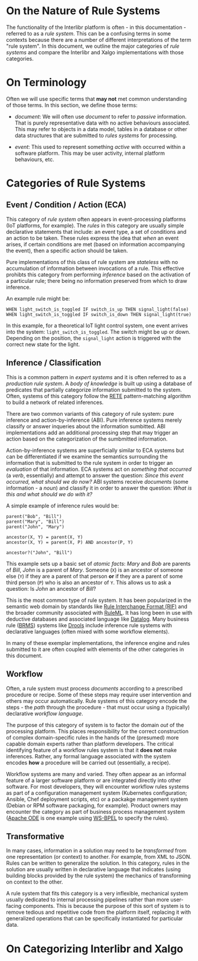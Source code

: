 # On the Nature of Rule Systems

The functionality of the Interlibr platform is often - in this documentation -
referred to as a *rule system*. This can be a confusing terms in some contexts
because there are a number of different interpretations of the term "rule
system". In this document, we outline the major categories of *rule systems* and
compare the Interlibr and Xalgo implementations with those categories.

# On Terminology

Often we will use specific terms that **may not** met common understanding of
those terms. In this section, we define those terms:

* *document*: We will often use *document* to refer to *passive*
  information. That is purely representative data with no active behaviours
  associated. This may refer to objects in a data model, tables in a database or
  other data structures that are submitted to *rules systems* for processing.

* *event*: This used to represent something *active* with occurred within a
  software platform. This may be user activity, internal platform behaviours,
  etc.

# Categories of Rule Systems

## Event / Condition / Action (ECA)

This category of *rule system* often appears in event-processing platforms (IoT
platforms, for example). The *rules* in this category are usually simple
declarative statements that include: an event type, a set of conditions and an
action to be taken. These rules express the idea that *when* an event arises, if
certain conditions are met (based on information accompanying the event), then a
specific action should be taken.

Pure implementations of this class of rule system are *stateless* with no
accumulation of information between invocations of a rule. This effective
prohibts this category from performing *inference* based on the activation of a
particular rule; there being no information preserved from which to draw
inference.

An example rule might be:

```
WHEN light_switch_is_toggled IF switch_is_up THEN signal_light(false)
WHEN light_switch_is_toggled IF switch_is_down THEN signal_light(true)
```

In this example, for a theoretical IoT light control system, one event arrives
into the system: `light_switch_is_toggled`. The switch might be up or
down. Depending on the position, the `signal_light` action is triggered with the
correct new state for the light.

## Inference / Classification

This is a common pattern in *expert systems* and it is often referred to as a
*production rule system*. A *body of knowledge* is built up using a database of
predicates that partially categorize information submitted to the system. Often,
systems of this category follow the
[RETE](https://en.wikipedia.org/wiki/Rete_algorithm) pattern-matching algorithm
to build a network of related inferences.

There are two common variants of this category of rule system: pure inference
and action-by-inference (ABI). Pure inference systems merely classify or answer
inqueries about the information sumbitted. ABI implementations add an additional
processing step that may trigger an action based on the categorization of the
sumbmitted information.

Action-by-inference systems are superficially similar to ECA systems but can be
differentiated if we examine the semantics surrounding the information that is
submitted to the rule system in order to trigger an *evaluation* of that
information. ECA systems act on *something that occurred* (a *verb*,
essentially) and attempt to answer the question: *Since this event occurred,
what should we do now?* ABI systems receive *documents* (some information - a
*noun*) and classify it in order to answer the question: *What is this and what
should we do with it?*

A simple example of inference rules would be:

```
parent("Bob", "Bill")
parent("Mary", "Bill")
parent("John", "Mary")

ancestor(X, Y) = parent(X, Y)
ancestor(X, Y) = parent(X, P) AND ancestor(P, Y)

ancestor?("John", "Bill")
```

This example sets up a basic set of *atomic facts*: *Mary* and *Bob* are parents
of *Bill*, *John* is a parent of *Mary*. Someone (`X`) is an ancestor of someone
else (`Y`) if they are a parent of that person **or** if they are a parent of
some third person (`P`) who is also an ancestor of `Y`. This allows us to ask a
question: Is *John* an ancestor of *Bill*?

This is the most common type of rule system. It has been popularized in the
semantic web domain by standards like [Rule Interchange Format
(RIF)](https://en.wikipedia.org/wiki/Rule_Interchange_Format) and the broader
community associated with [RuleML](https://en.wikipedia.org/wiki/RuleML). It has
long been in use with deductive databases and associated language like
[Datalog](https://en.wikipedia.org/wiki/Datalog). Many business rule
([BRMS](https://en.wikipedia.org/wiki/Business_rule_management_system)) systems
like [Drools](https://en.wikipedia.org/wiki/Drools) include inference rule
systems with declarative languages (often mixed with some workflow elements).

In many of these exemplar implementations, the inference engine and rules
submitted to it are often coupled with elements of the other categories in this
document.

## Workflow

Often, a rule system must process *documents* according to a prescribed
procedure or recipe. Some of these steps may require user intervention and
others may occur automatically. Rule systems of this category encode the steps -
the *path* through the procedure - that must occur using a (typically)
declarative *workflow language*.

The purpose of this category of system is to factor the domain *out* of the
processing platform. This places responsibility for the correct construction of
complex domain-specific rules in the hands of the (presumed) more capable domain
experts rather than platform developers. The critical identifying feature of a
workflow rules system is that it **does not** make inferences. Rather, any
formal language associated with the system encodes **how** a procedure will be
carried out (essentially, a recipe).

Workflow systems are many and varied. They often appear as an informal feature
of a larger software platform or are integrated directly into other
software. For most developers, they will encounter workflow rules systems as
part of a configuration management system (Kubernetes configuration; Ansible,
Chef deployment scripts, etc) or a packakge management system (Debian or RPM
software packaging, for example). Product owners may encounter the category as
part of business process management system ([Apache
ODE](https://en.wikipedia.org/wiki/Apache_ODE) is one example using
[WS-BPEL](https://en.wikipedia.org/wiki/Business_Process_Execution_Language) to
specify the rules).

## Transformative

In many cases, information in a solution may need to be *transformed* from one
representation (or context) to another. For example, from XML to JSON. Rules can
be written to generalize the solution. In this category, rules in the solution
are usually written in declarative language that indicates (using building
blocks provided by the rule system) the mechanics of transforming on context to
the other.

A rule system that fits this category is a very inflexible, mechanical system
usually dedicated to internal processing pipelines rather than more user-facing
components. This is because the purpose of this sort of system is to remove
tedious and repetitive code from the platform itself, replacing it with
generalized operations that can be specifically instantiated for particular
data.

# On Categorizing Interlibr and Xalgo


